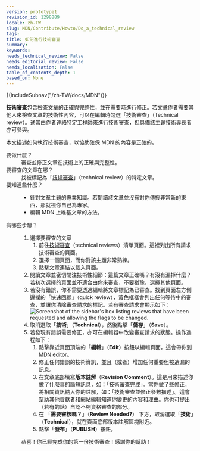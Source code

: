 ```yaml
---
version: prototype1
revision_id: 1298889
locale: zh-TW
slug: MDN/Contribute/Howto/Do_a_technical_review
tags: 
title: 如何進行技術審查
summary: 
keywords: 
needs_technical_review: False
needs_editorial_review: False
needs_localization: False
table_of_contents_depth: 1
based_on: None
---
```

<div>{{IncludeSubnav("/zh-TW/docs/MDN")}}</div>

<p class="summary"><strong>技術審查</strong>包含檢查文章的正確與完整性，並在需要時進行修正。若文章作者需要其他人來檢查文章的技術性內容，可以在編輯時勾選「技術審查」（Technical review）。通常由作者連絡特定工程師來進行技術審查，但具備該主題技術專長者亦可參與。</p>

<p><span class="seoSummary">本文描述如何執行技術審查，以協助確保 MDN 的內容是正確的。</span></p>

<dl>
 <dt>要做什麼？</dt>
 <dd>審查並修正文章在技術上的正確與完整性。</dd>
 <dt>要審查的文章在哪？</dt>
 <dd>找被標記為「<a href="/zh-TW/docs/needs-review/technical">技術審查</a>」（technical review）的特定文章。</dd>
 <dt>要知道些什麼？</dt>
 <dd>
 <ul>
  <li>針對文章主題的專業知識。若閱讀該文章並沒有對你傳授非常新的東西，那就視你自己為專家。</li>
  <li>編輯 MDN 上維基文章的方法。</li>
 </ul>
 </dd>
 <dt>有哪些步驟？</dt>
 <dd>
 <ol>
  <li>選擇要審查的文章
   <ol>
    <li>前往<a href="/zh-TW/docs/needs-review/technical">技術審查</a>（technical reviews）清單頁面。這裡列出所有請求技術審查的頁面。</li>
    <li>選擇一個頁面，而你對該主題非常熟練。</li>
    <li>點擊文章連結以載入頁面。</li>
   </ol>
  </li>
  <li><a id="core-steps" name="core-steps"></a>閱讀文章並密切關注技術性細節：這篇文章正確嗎？有沒有漏掉什麼？若初次選擇的頁面並不適合由你來審查，不要猶豫，選擇其他頁面。</li>
  <li>若沒有錯誤，你不需要透過編輯將文章標記為已審查。找到頁面左方側邊攔的「快速回顧」（quick review），黃色框框會列出任何等待中的審查，並讓你清除審查請求的標記。若有審查請求會顯示如下：<br />
   <img alt="Screenshot of the sidebar's box listing reviews that have been requested and allowing the flags to be changed." src="https://mdn.mozillademos.org/files/13016/SidebarTechReviewRequested.png" /></li>
  <li>取消選取「<strong>技術</strong>」（<strong>Technical</strong>），然後點擊「<strong>儲存</strong>」（<strong>Save</strong>）。</li>
  <li>若發現有錯誤需要修正，亦可在編輯器中改變審查請求的狀態。操作過程如下：
   <ol>
    <li>點擊靠近頁面頂端的「<strong>編輯</strong>」（<strong>Edit</strong>）按鈕以編輯頁面，這會帶你到 <a href="/en-US/docs/MDN/Contribute/Editor">MDN editor</a>。</li>
    <li>修正任何錯誤的技術資訊，並且（或者）增加任何重要但被遺漏的訊息。</li>
    <li>在文章底部填寫<strong>版本註解</strong>（<strong>Revision Comment</strong>）。這是用來描述你做了什麼事的簡短訊息，如：「技術審查完成」。當你做了些修正，將相關資訊納入你的註解，如：「技術審查並修正參數描述」。這會幫助其他貢獻者和網站編輯知道你變更的內容和理由。你也可提出（若有的話）自認不夠資格審查的部分。</li>
    <li>在 「<strong>需要審核嗎？</strong>」（<strong>Review Needed?</strong>） 下方，取消選取「<strong>技術</strong>」（<strong>Technical</strong>），就在頁面底部版本註解區塊附近。</li>
    <li>點擊「<strong>發布</strong>」（<strong>PUBLISH</strong>）按鈕。</li>
   </ol>
  </li>
 </ol>
 <p>恭喜！你已經完成你的第一份技術審查！感謝你的幫助！</p>
 </dd>
</dl>

